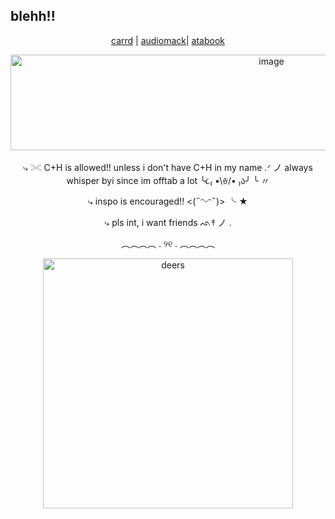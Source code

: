## blehh!!
<p align="center">
  <a href="https://deerilyyvo.carrd.co/">carrd</a> |
  <a href="https://audiomack.com/healingsoul690/likes">audiomack</a>|
    <a href="https://deerilyyvo.atabook.org/">atabook</a>
  </p>
<p align="center">
<img width="819" height="153" alt="image" src="https://github.com/user-attachments/assets/51a3a614-3bae-44a5-a894-c6c9aa74add5" />

</p>
<p align="center">
⤷ 𓏵 C+H is allowed!! unless i don't have C+H in my name .ᐟ ノ always whisper byi since im offtab a lot ╰૮₍ •\ꈊ/• ₎ა╯ ╰ 〃
  </p>
<p align="center">
  ⤷ inspo is encouraged!! <(˶ᵔᵕᵔ˶)> ╰ ★
</p>
<p align="center">
⤷ pls int, i want friends ᨒ↟ ノ . 
</p>
<p align="center">
︵︵︵︵ . ୨୧ . ︵︵︵︵
</p>
<p align="center">
  <img src="https://i.pinimg.com/1200x/98/46/2b/98462b0054f224101d7ff4a2e30ef4e7.jpg" alt="deers" width="400"/>
</p>
